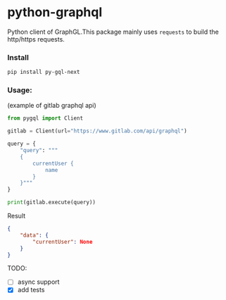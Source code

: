 # python-graphql
Python client of GraphGL.This package mainly uses `requests` to build the http/https requests.

### Install
```bash
pip install py-gql-next
```
### Usage: 
(example of gitlab graphql api)
```python
from pygql import Client

gitlab = Client(url="https://www.gitlab.com/api/graphql")

query = {
    "query": """
    {
        currentUser {
            name
        }
    }"""
}

print(gitlab.execute(query))
```
Result
```json
{
    "data": {
        "currentUser": None
    }
}
```
TODO:
- [ ] async support
- [x] add tests